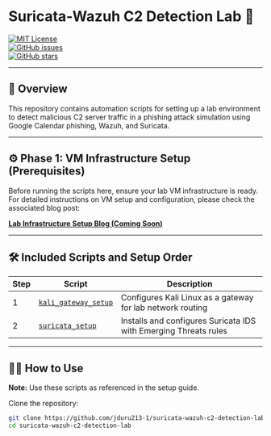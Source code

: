 # Suricata-Wazuh C2 Detection Lab 🚨

[![MIT License](https://img.shields.io/badge/license-MIT-green.svg)](LICENSE)  
[![GitHub issues](https://img.shields.io/github/issues/jduru213-1/suricata-wazuh-c2-detection-lab)](https://github.com/jduru213-1/suricata-wazuh-c2-detection-lab/issues)  
[![GitHub stars](https://img.shields.io/github/stars/jduru213-1/suricata-wazuh-c2-detection-lab)](https://github.com/jduru213-1/suricata-wazuh-c2-detection-lab/stargazers)  

---

## 📖 Overview

This repository contains automation scripts for setting up a lab environment to detect malicious C2 server traffic in a phishing attack simulation using Google Calendar phishing, Wazuh, and Suricata.

---

## ⚙️ Phase 1: VM Infrastructure Setup (Prerequisites)

Before running the scripts here, ensure your lab VM infrastructure is ready. For detailed instructions on VM setup and configuration, please check the associated blog post:

[**Lab Infrastructure Setup Blog (Coming Soon)**](#)  

---

## 🛠️ Included Scripts and Setup Order

| Step | Script                                          | Description                                               |
|-------|------------------------------------------------|-----------------------------------------------------------|
| 1     | [`kali_gateway_setup`](kali_gateway_setup/) | Configures Kali Linux as a gateway for lab network routing |
| 2     | [`suricata_setup`](suricata_setup/)     | Installs and configures Suricata IDS with Emerging Threats rules |


---

## 🏃‍♂️ How to Use

**Note:** Use these scripts as referenced in the setup guide.

Clone the repository:

```bash
git clone https://github.com/jduru213-1/suricata-wazuh-c2-detection-lab.git
cd suricata-wazuh-c2-detection-lab

